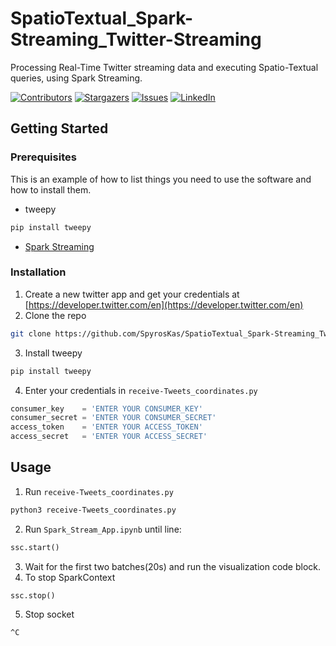 # SpatioTextual_Spark-Streaming_Twitter-Streaming
Processing Real-Time Twitter streaming data and executing Spatio-Textual queries, using Spark Streaming.

[![Contributors][contributors-shield]][contributors-url]
[![Stargazers][stars-shield]][stars-url]
[![Issues][issues-shield]][issues-url]
[![LinkedIn][linkedin-shield]][linkedin-url]

<!-- GETTING STARTED -->
## Getting Started


### Prerequisites

This is an example of how to list things you need to use the software and how to install them.
* tweepy
```sh
pip install tweepy
```
* [Spark Streaming](https://spark.apache.org/docs/latest/streaming-programming-guide.html)

### Installation

1. Create a new twitter app and get your credentials at [https://developer.twitter.com/en](https://developer.twitter.com/en)
2. Clone the repo
```sh
git clone https://github.com/SpyrosKas/SpatioTextual_Spark-Streaming_Twiiter-Streaming.git
```
3. Install tweepy 
```sh
pip install tweepy
```
4. Enter your credentials in `receive-Tweets_coordinates.py`
```python
consumer_key    = 'ENTER YOUR CONSUMER_KEY'
consumer_secret = 'ENTER YOUR CONSUMER_SECRET'
access_token    = 'ENTER YOUR ACCESS_TOKEN'
access_secret   = 'ENTER YOUR ACCESS_SECRET'
```
<!-- USAGE EXAMPLES -->
## Usage
1. Run `receive-Tweets_coordinates.py`
```sh
python3 receive-Tweets_coordinates.py
```
2. Run `Spark_Stream_App.ipynb` until line:
```python
ssc.start()
```
3. Wait for the first two batches(20s) and run the visualization code block.
4. To stop SparkContext
```python
ssc.stop()
```
5. Stop socket
```sh
^C
```






<!-- MARKDOWN LINKS & IMAGES -->
[contributors-shield]: https://img.shields.io/github/contributors/SpyrosKas/SpatioTextual_Spark-Streaming_Twitter-Streaming.svg?style=flat-square
[contributors-url]: https://github.com/SpyrosKas/SpatioTextual_Spark-Streaming_Twitter-Streaming/graphs/contributors
[stars-shield]: https://img.shields.io/github/stars/SpyrosKas/SpatioTextual_Spark-Streaming_Twitter-Streaming.svg?style=flat-square
[stars-url]: https://github.com/SpyrosKas/SpatioTextual_Spark-Streaming_Twitter-Streaming/stargazers
[issues-shield]: https://img.shields.io/github/issues/SpyrosKas/SpatioTextual_Spark-Streaming_Twitter-Streaming.svg?style=flat-square
[issues-url]: https://github.com/SpyrosKas/SpatioTextual_Spark-Streaming_Twitter-Streaming/issues
[linkedin-shield]: https://img.shields.io/badge/-LinkedIn-black.svg?style=flat-square&logo=linkedin&colorB=555
[linkedin-url]: https://gr.linkedin.com/in/spyros-kasdaglis
